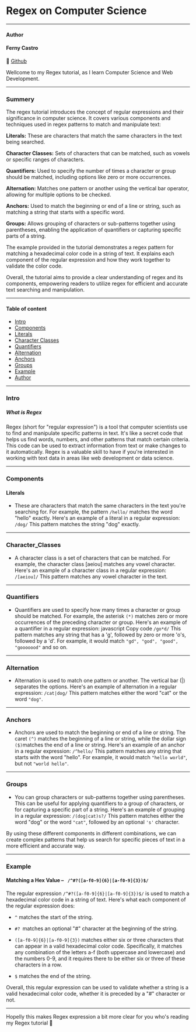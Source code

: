 # Regex on Computer Science
---
#### Author

#### Ferny Castro
🔗 [Github](https://github.com/FernyCastro8)

Wellcome to my Regex tutorial, as I learn Computer Science and Web Development.

---
### Summery

The regex tutorial introduces the concept of regular expressions and their significance in computer science. It covers various components and techniques used in regex patterns to match and manipulate text:

**Literals:** These are characters that match the same characters in the text being searched.

**Character Classes:** Sets of characters that can be matched, such as vowels or specific ranges of characters.

**Quantifiers:** Used to specify the number of times a character or group should be matched, including options like zero or more occurrences.

**Alternation:** Matches one pattern or another using the vertical bar operator, allowing for multiple options to be checked.

**Anchors:** Used to match the beginning or end of a line or string, such as matching a string that starts with a specific word.

**Groups:** Allows grouping of characters or sub-patterns together using parentheses, enabling the application of quantifiers or capturing specific parts of a string.

The example provided in the tutorial demonstrates a regex pattern for matching a hexadecimal color code in a string of text. It explains each component of the regular expression and how they work together to validate the color code.

Overall, the tutorial aims to provide a clear understanding of regex and its components, empowering readers to utilize regex for efficient and accurate text searching and manipulation.


---
#### Table of content
- [Intro](#Itro)
- [Components](#Components)
- [Literals](#Literals)
- [Character Classes](#Character_Classes)
- [Quantifiers](#Quantifiers)
- [Alternation](#Alternation)
- [Anchors](#Anchors)
- [Groups](#Groups)
- [Example](#Example)
- [Author](#Author)

---
### Intro

##### What is Regex

Regex (short for "regular expression") is a tool that computer scientists use to find and manipulate specific patterns in text. It's like a secret code that helps us find words, numbers, and other patterns that match certain criteria. This code can be used to extract information from text or make changes to it automatically. Regex is a valuable skill to have if you're interested in working with text data in areas like web development or data science.

---

### Components

#### Literals
- These are characters that match the same characters in the text you're searching for. For example, the pattern  `` /hello/ `` matches the word "hello" exactly. Here's an example of a literal in a regular expression: ``` /dog/ ``` 
This pattern matches the string "dog" exactly.
---

### Character_Classes
-  A character class is a set of characters that can be matched. For example, the character class [aeiou] matches any vowel character. Here's an example of a character class in a regular expression:
`` /[aeiou]/ ``
This pattern matches any vowel character in the text.
---

### Quantifiers
- Quantifiers are used to specify how many times a character or group should be matched. For example, the asterisk `` (*) `` matches zero or more occurrences of the preceding character or group. Here's an example of a quantifier in a regular expression:
javascript
Copy code
`` /go*d/ ``
This pattern matches any string that has a 'g', followed by zero or more 'o's, followed by a 'd'. For example, it would match `` "gd", "god", "good", "gooooood" `` and so on.
---

### Alternation
- Alternation is used to match one pattern or another. The vertical bar (|) separates the options. Here's an example of alternation in a regular expression:
`` /cat|dog/ ``
This pattern matches either the word "cat" or the word  `` "dog" ``.
---

### Anchors
- Anchors are used to match the beginning or end of a line or string. The caret `` (^) `` matches the beginning of a line or string, while the dollar sign `` ($) ``matches the end of a line or string. Here's an example of an anchor in a regular expression:
 `` /^hello/ ``
This pattern matches any string that starts with the word "hello". For example, it would match  `` "hello world" ``, but not `` "world hello" ``.
---

### Groups
- You can group characters or sub-patterns together using parentheses. This can be useful for applying quantifiers to a group of characters, or for capturing a specific part of a string. Here's an example of grouping in a regular expression:
`` /(dog|cat)s?/ ``
This pattern matches either the word "dog" or the word `` "cat" ``, followed by an optional `` 's' `` character.

By using these different components in different combinations, we can create complex patterns that help us search for specific pieces of text in a more efficient and accurate way.

---

### Example


#### Matching a Hex Value –   `  /^#?([a-f0-9]{6}|[a-f0-9]{3})$/  `

The regular expression `` /^#?([a-f0-9]{6}|[a-f0-9]{3})$/ `` is used to match a hexadecimal color code in a string of text. Here's what each component of the regular expression does:

- `` ^ `` matches the start of the string.

- `` #?  ``matches an optional "#" character at the beginning of the string.

- `` ([a-f0-9]{6}|[a-f0-9]{3}) `` matches either six or three characters that can appear in a valid hexadecimal color code. Specifically, it matches any combination of the letters a-f (both uppercase and lowercase) and the numbers 0-9, and it requires there to be either six or three of these characters in a row.

- `` $ `` matches the end of the string.

Overall, this regular expression can be used to validate whether a string is a valid hexadecimal color code, whether it is preceded by a "#" character or not.

---


Hopelly this makes Regex expression a bit more clear for you who's reading my Regex tutorial 🙂
